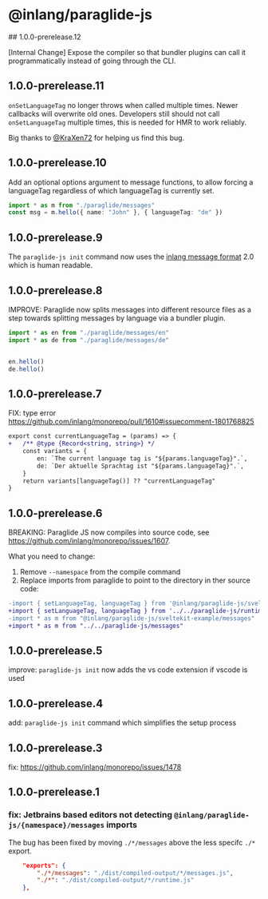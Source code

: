 # @inlang/paraglide-js

## 1.0.0-prerelease.12

[Internal Change]
Expose the compiler so that bundler plugins can call it programmatically instead of going through the CLI.

## 1.0.0-prerelease.11

`onSetLanguageTag` no longer throws when called multiple times. Newer callbacks will overwrite old ones. 
Developers still should not call `onSetLanguageTag` multiple times, this is needed for HMR to work reliably.

Big thanks to [@KraXen72](https://github.com/KraXen72) for helping us find this bug.

## 1.0.0-prerelease.10

Add an optional options argument to message functions, to allow forcing a languageTag regardless of which languageTag is currently set.

```ts
import * as m from "./paraglide/messages"
const msg = m.hello({ name: "John" }, { languageTag: "de" })
```

##  1.0.0-prerelease.9

The `paraglide-js init` command now uses the [inlang message format](https://inlang.com/m/reootnfj) 2.0 which is human readable. 

##  1.0.0-prerelease.8

IMPROVE: Paraglide now splits messages into different resource files as a step towards splitting messages by language via a bundler plugin. 

```ts
import * as en from "./paraglide/messages/en"
import * as de from "./paraglide/messages/de"


en.hello()
de.hello()
```

##  1.0.0-prerelease.7

FIX: type error https://github.com/inlang/monorepo/pull/1610#issuecomment-1801768825

```diff
export const currentLanguageTag = (params) => {
+	/** @type {Record<string, string>} */
	const variants = {
		en: `The current language tag is "${params.languageTag}".`,
		de: `Der aktuelle Sprachtag ist "${params.languageTag}".`,
	}
	return variants[languageTag()] ?? "currentLanguageTag"
}
```

##  1.0.0-prerelease.6

BREAKING: Paraglide JS now compiles into source code, see https://github.com/inlang/monorepo/issues/1607. 

What you need to change: 

1. Remove `--namespace` from the compile command
2. Replace imports from paraglide to point to the directory in ther source code: 

```diff
-import { setLanguageTag, languageTag } from '@inlang/paraglide-js/sveltekit-example';
+import { setLanguageTag, languageTag } from '../../paraglide-js/runtime';
-import * as m from "@inlang/paraglide-js/sveltekit-example/messages"
+import * as m from "../../paraglide-js/messages"
```

##  1.0.0-prerelease.5

improve: `paraglide-js init` now adds the vs code extension if vscode is used

##  1.0.0-prerelease.4

add: `paraglide-js init` command which simplifies the setup process

## 	1.0.0-prerelease.3

fix: https://github.com/inlang/monorepo/issues/1478

## 	1.0.0-prerelease.1

### fix: Jetbrains based editors not detecting `@inlang/paraglide-js/{namespace}/messages` imports

The bug has been fixed by moving `./*/messages` above the less specifc `./*` export. 

```json
	"exports": {
		"./*/messages": "./dist/compiled-output/*/messages.js",
		"./*": "./dist/compiled-output/*/runtime.js"
	},
```
